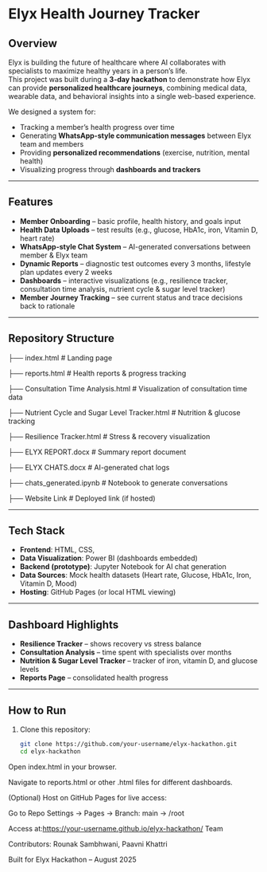 # Elyx Health Journey Tracker  

## Overview  
Elyx is building the future of healthcare where AI collaborates with specialists to maximize healthy years in a person’s life.  
This project was built during a **3-day hackathon** to demonstrate how Elyx can provide **personalized healthcare journeys**, combining medical data, wearable data, and behavioral insights into a single web-based experience.  

We designed a system for:  
- Tracking a member’s health progress over time  
- Generating **WhatsApp-style communication messages** between Elyx team and members  
- Providing **personalized recommendations** (exercise, nutrition, mental health)  
- Visualizing progress through **dashboards and trackers**  

---

## Features  
- **Member Onboarding** – basic profile, health history, and goals input  
- **Health Data Uploads** – test results (e.g., glucose, HbA1c, iron, Vitamin D, heart rate)  
- **WhatsApp-style Chat System** – AI-generated conversations between member & Elyx team  
- **Dynamic Reports** – diagnostic test outcomes every 3 months, lifestyle plan updates every 2 weeks  
- **Dashboards** – interactive visualizations (e.g., resilience tracker, consultation time analysis, nutrient cycle & sugar level tracker)  
- **Member Journey Tracking** – see current status and trace decisions back to rationale  

---

##  Repository Structure 
├── index.html # Landing page

├── reports.html # Health reports & progress tracking

├── Consultation Time Analysis.html # Visualization of consultation time data

├── Nutrient Cycle and Sugar Level Tracker.html # Nutrition & glucose tracking

├── Resilience Tracker.html # Stress & recovery visualization

├── ELYX REPORT.docx # Summary report document

├── ELYX CHATS.docx # AI-generated chat logs

├── chats_generated.ipynb # Notebook to generate conversations

├── Website Link # Deployed link (if hosted)


---

## Tech Stack  
- **Frontend**: HTML, CSS, 
- **Data Visualization**: Power BI (dashboards embedded)
- **Backend (prototype)**: Jupyter Notebook for AI chat generation  
- **Data Sources**: Mock health datasets (Heart rate, Glucose, HbA1c, Iron, Vitamin D, Mood)  
- **Hosting**: GitHub Pages (or local HTML viewing)  

---

##  Dashboard Highlights  
- **Resilience Tracker** – shows recovery vs stress balance  
- **Consultation Analysis** – time spent with specialists over months  
- **Nutrition & Sugar Level Tracker** – tracker of iron, vitamin D, and glucose levels
- **Reports Page** – consolidated health progress  

---

##  How to Run  
1. Clone this repository:  
   ```bash
   git clone https://github.com/your-username/elyx-hackathon.git
   cd elyx-hackathon
 Open index.html in your browser.

Navigate to reports.html or other .html files for different dashboards.

(Optional) Host on GitHub Pages for live access:

Go to Repo Settings → Pages → Branch: main → /root

Access at:https://your-username.github.io/elyx-hackathon/
 Team

Contributors: Rounak Sambhwani, Paavni Khattri

Built for Elyx Hackathon – August 2025
